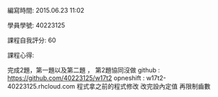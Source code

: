編寫時間: 2015.06.23 11:02

學員學號: 40223125

課程自我評分: 60

課程心得: 

完成2題，第一題以及第二題 ， 第2題協同沒做
github : https://github.com/40223125/w17t2
opneshift : w17t2-40223125.rhcloud.com
程式拿之前的程式修改
改完設內定值
再限制齒數